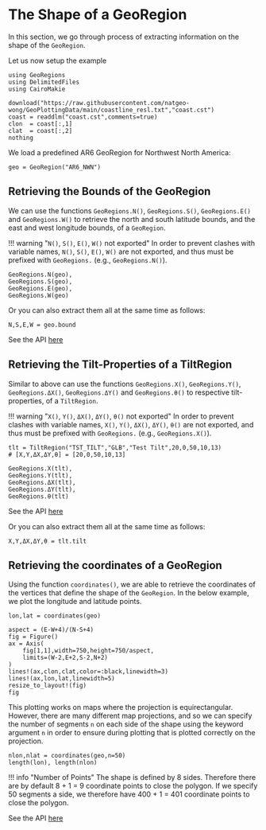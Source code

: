# The Shape of a GeoRegion

In this section, we go through process of extracting information on the shape of the `GeoRegion`.

Let us now setup the example

```@example properties
using GeoRegions
using DelimitedFiles
using CairoMakie

download("https://raw.githubusercontent.com/natgeo-wong/GeoPlottingData/main/coastline_resl.txt","coast.cst")
coast = readdlm("coast.cst",comments=true)
clon  = coast[:,1]
clat  = coast[:,2]
nothing
```

We load a predefined AR6 GeoRegion for Northwest North America:

```@example properties
geo = GeoRegion("AR6_NWN")
```

## Retrieving the Bounds of the GeoRegion

We can use the functions `GeoRegions.N()`, `GeoRegions.S()`, `GeoRegions.E()` and `GeoRegions.W()` to retrieve the north and south latitude bounds, and the east and west longitude bounds, of a `GeoRegion`.

!!! warning "`N()`, `S()`, `E()`, `W()` not exported"
    In order to prevent clashes with variable names, `N()`, `S()`, `E()`, `W()` are not exported, and thus must be prefixed with `GeoRegions.` (e.g., `GeoRegions.N()`).

```@example properties
GeoRegions.N(geo),
GeoRegions.S(geo),
GeoRegions.E(geo),
GeoRegions.W(geo)
```

Or you can also extract them all at the same time as follows:

```@example properties
N,S,E,W = geo.bound
```

See the API [here](/api/shape#GeoRegions.N)

## Retrieving the Tilt-Properties of a TiltRegion

Similar to above can use the functions `GeoRegions.X()`, `GeoRegions.Y()`, `GeoRegions.ΔX()`, `GeoRegions.ΔY()` and `GeoRegions.θ()` to respective tilt-properties, of a `TiltRegion`.

!!! warning "`X()`, `Y()`, `ΔX()`, `ΔY()`, `θ()` not exported"
    In order to prevent clashes with variable names, `X()`, `Y()`, `ΔX()`, `ΔY()`, `θ()` are not exported, and thus must be prefixed with `GeoRegions.` (e.g., `GeoRegions.X()`).

```@example properties
tlt = TiltRegion("TST_TILT","GLB","Test Tilt",20,0,50,10,13)
# [X,Y,ΔX,ΔY,θ] = [20,0,50,10,13]
```

```@example properties
GeoRegions.X(tlt),
GeoRegions.Y(tlt),
GeoRegions.ΔX(tlt),
GeoRegions.ΔY(tlt),
GeoRegions.θ(tlt)
```

See the API [here](/api/shape#GeoRegions.N)

Or you can also extract them all at the same time as follows:

```@example properties
X,Y,ΔX,ΔY,θ = tlt.tilt
```

## Retrieving the coordinates of a GeoRegion

Using the function `coordinates()`, we are able to retrieve the coordinates of the vertices that define the shape of the `GeoRegion`. In the below example, we plot the longitude and latitude points.

```@example properties
lon,lat = coordinates(geo)

aspect = (E-W+4)/(N-S+4)
fig = Figure()
ax = Axis(
    fig[1,1],width=750,height=750/aspect,
    limits=(W-2,E+2,S-2,N+2)
)
lines!(ax,clon,clat,color=:black,linewidth=3)
lines!(ax,lon,lat,linewidth=5)
resize_to_layout!(fig)
fig
```

This plotting works on maps where the projection is equirectangular. However, there are many different map projections, and so we can specify the number of segments `n` on each side of the shape using the keyword argument `n` in order to ensure during plotting that is plotted correctly on the projection.

```@example properties
nlon,nlat = coordinates(geo,n=50)
length(lon), length(nlon)
```

!!! info "Number of Points"
    The shape is defined by 8 sides. Therefore there are by default 8 + 1 = 9 coordinate points to close the polygon. If we specify 50 segments a side, we therefore have 400 + 1 = 401 coordinate points to close the polygon.

See the API [here](/api/shape#GeoRegions.coordinates)